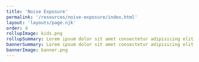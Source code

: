 ```yaml
---
title: 'Noise Exposure'
permalink: '/resources/noise-exposure/index.html'
layout: 'layouts/page.njk'
order: 4
rollupImage: kids.png
rollupSummary: Lorem ipsum dolor sit amet consectetur adipisicing elit.
bannerSummary: Lorem ipsum dolor sit amet consectetur adipisicing elit.
bannerImage: banner.png
---
```

